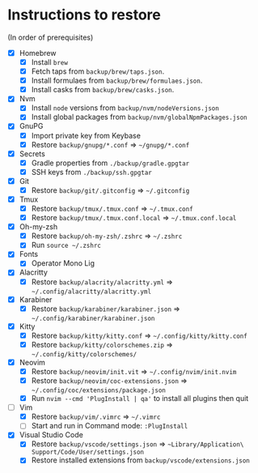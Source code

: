 # Instructions to restore

(In order of prerequisites)

- [x] Homebrew
  - [x] Install `brew`
  - [x] Fetch taps from `backup/brew/taps.json`.
  - [x] Install formulaes from `backup/brew/formulaes.json`.
  - [x] Install casks from `backup/brew/casks.json`.
- [x] Nvm
  - [x] Install `node` versions from `backup/nvm/nodeVersions.json`
  - [x] Install global packages from `backup/nvm/globalNpmPackages.json`
- [x] GnuPG
  - [x] Import private key from Keybase
  - [x] Restore `backup/gnupg/*.conf` => `~/gnupg/*.conf`
- [x] Secrets
  - [x] Gradle properties from `./backup/gradle.gpgtar`
  - [x] SSH keys from `./backup/ssh.gpgtar`
- [x] Git
  - [x] Restore `backup/git/.gitconfig` => `~/.gitconfig`
- [x] Tmux
  - [x] Restore `backup/tmux/.tmux.conf` => `~/.tmux.conf`
  - [x] Restore `backup/tmux/.tmux.conf.local` => `~/.tmux.conf.local`
- [x] Oh-my-zsh
  - [x] Restore `backup/oh-my-zsh/.zshrc` => `~/.zshrc`
  - [x] Run `source ~/.zshrc`
- [x] Fonts
  - [x] Operator Mono Lig
- [x] Alacritty
  - [x] Restore `backup/alacrity/alacritty.yml` => `~/.config/alacritty/alacritty.yml`
- [x] Karabiner
  - [x] Restore `backup/karabiner/karabiner.json` => `~/.config/karabiner/karabiner.json`
- [x] Kitty
  - [x] Restore `backup/kitty/kitty.conf` => `~/.config/kitty/kitty.conf`
  - [x] Restore `backup/kitty/colorschemes.zip` => `~/.config/kitty/colorschemes/`
- [x] Neovim
  - [x] Restore `backup/neovim/init.vit` => `~/.config/nvim/init.nvim`
  - [x] Restore `backup/neovim/coc-extensions.json` => `~/.config/coc/extensions/package.json`
  - [x] Run `nvim --cmd 'PlugInstall | qa'` to install all plugins then quit
- [ ] Vim
  - [x] Restore `backup/vim/.vimrc` => `~/.vimrc`
  - [ ] Start and run in Command mode: `:PlugInstall`
- [x] Visual Studio Code
  - [x] Restore `backup/vscode/settings.json` => `~Library/Application\ Support/Code/User/settings.json`
  - [x] Restore installed extensions from `backup/vscode/extensions.json`

